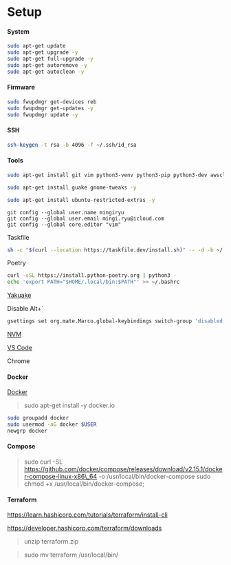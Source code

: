 # Setup

#### System

```sh
sudo apt-get update
sudo apt-get upgrade -y
sudo apt-get full-upgrade -y
sudo apt-get autoremove -y
sudo apt-get autoclean -y
```

#### Firmware

```sh
sudo fwupdmgr get-devices reb
sudo fwupdmgr get-updates -y
sudo fwupdmgr update -y
```

#### SSH

```sh
ssh-keygen -t rsa -b 4096 -f ~/.ssh/id_rsa
```

#### Tools

```sh
sudo apt-get install git vim python3-venv python3-pip python3-dev awscli -y
```

```sh
sudo apt-get install guake gnome-tweaks -y
```

```sh
sudo apt-get install ubuntu-restricted-extras -y
```

```
git config --global user.name mingiryu
git config --global user.email mingi.ryu@icloud.com
git config --global core.editor "vim"
```

Taskfile
```sh
sh -c "$(curl --location https://taskfile.dev/install.sh)" -- -d -b ~/.local/bin
```

Poetry
```sh
curl -sSL https://install.python-poetry.org | python3 -
echo 'export PATH="$HOME/.local/bin:$PATH"' >> ~/.bashrc
```

[Yakuake](https://community.linuxmint.com/software/view/yakuake)

Disable Alt+`
```sh
gsettings set org.mate.Marco.global-keybindings switch-group 'disabled'
```

[NVM](https://github.com/nvm-sh/nvm)

[VS Code](https://code.visualstudio.com/docs/setup/linux)

Chrome

#### Docker

[Docker](https://docs.docker.com/engine/install/ubuntu/#set-up-the-repository)

> sudo apt-get install -y docker.io

```sh
sudo groupadd docker
sudo usermod -aG docker $USER
newgrp docker
```

#### Compose

> sudo curl -SL https://github.com/docker/compose/releases/download/v2.15.1/docker-compose-linux-x86\_64 -o /usr/local/bin/docker-compose sudo chmod +x /usr/local/bin/docker-compose;


#### Terraform

https://learn.hashicorp.com/tutorials/terraform/install-cli

https://developer.hashicorp.com/terraform/downloads

> unzip terraform.zip

> sudo mv terraform /usr/local/bin/

